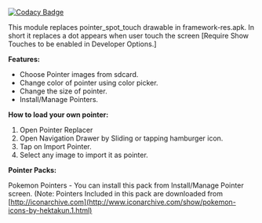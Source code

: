 
[![Codacy Badge](https://api.codacy.com/project/badge/Grade/9d283fa0bdb144128da5c58ac3b62775)](https://app.codacy.com/manual/sandipv22/pointer_replacer?utm_source=github.com&utm_medium=referral&utm_content=sandipv22/pointer_replacer&utm_campaign=Badge_Grade_Dashboard)

This module replaces pointer_spot_touch drawable in framework-res.apk.
In short it replaces a dot appears when user touch the screen [Require Show Touches to be enabled in Developer Options.]

**Features:**
- Choose Pointer images from sdcard.
- Change color of pointer using color picker.
- Change the size of pointer.
- Install/Manage Pointers.

**How to load your own pointer:** 
1. Open Pointer Replacer
2. Open Navigation Drawer by Sliding or tapping hamburger icon.
3. Tap on Import Pointer.
4. Select any image to import it as pointer.

**Pointer Packs:**

Pokemon Pointers - You can install this pack from Install/Manage Pointer screen.
(Note: Pointers Included in this pack are downloaded from [http://iconarchive.com](http://www.iconarchive.com/show/pokemon-icons-by-hektakun.1.html)